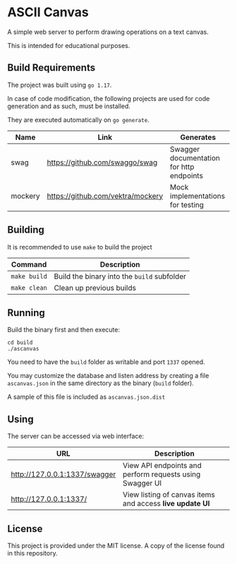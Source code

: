 # ASCII Canvas

A simple web server to perform drawing operations on a text canvas.

This is intended for educational purposes.

## Build Requirements
The project was built using `go 1.17`.

In case of code modification, the following projects are used for code generation and as such, must be installed. 

They are executed automatically on `go generate`.

| Name    |  Link                              | Generates
|---------|------------------------------------|---------------
| swag    |  https://github.com/swaggo/swag    | Swagger documentation for http endpoints
| mockery |  https://github.com/vektra/mockery | Mock implementations for testing

## Building

It is recommended to use `make` to build the project

| Command      | Description |
|--------------|-------------|
| `make build` | Build the binary into the `build` subfolder
| `make clean` | Clean up previous builds

## Running

Build the binary first and then execute:

```
cd build
./ascanvas
```

You need to have the `build` folder as writable and port `1337` opened.

You may customize the database and listen address by creating a file `ascanvas.json` in the same directory as the binary (`build` folder).

A sample of this file is included as `ascanvas.json.dist`

## Using

The server can be accessed via web interface:

| URL                            | Description |
|--------------------------------|-----------------
| http://127.0.0.1:1337/swagger  | View API endpoints and perform requests using Swagger UI           
| http://127.0.0.1:1337/         | View listing of canvas items and access **live update UI**    

## License

This project is provided under the MIT license. A copy of the license found in this repository.

